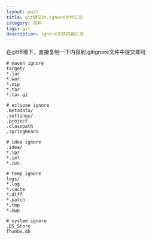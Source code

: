 ```yaml
---
layout: post
title: git提交时.ignore文件汇总
category: 资料
tags: git
description: ignore文件内容汇总
---
```

在git环境下，直接复制一下内容到.gitignore文件中提交即可
    
```
# maven ignore
target/
*.jar
*.war
*.zip
*.tar
*.tar.gz

# eclipse ignore
.metadata/
.settings/
.project
.classpath
.springBeans

# idea ignore
.idea/
*.ipr
*.iml
*.iws

# temp ignore
logs/
*.log
*.cache
*.diff
*.patch
*.tmp
*.swp

# system ignore
.DS_Store
Thumbs.db
```
